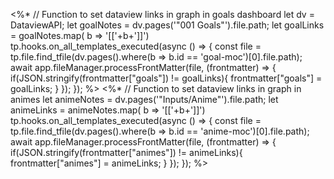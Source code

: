 <%*
// Function to set dataview links in graph in goals dashboard
let dv = DataviewAPI;
let goalNotes = dv.pages('"001 Goals"').file.path;
let goalLinks = goalNotes.map( b => '[['+b+']]')
tp.hooks.on_all_templates_executed(async () => {
  const file = tp.file.find_tfile(dv.pages().where(b => b.id == 'goal-moc')[0].file.path);
  await app.fileManager.processFrontMatter(file, (frontmatter) => {
    if(JSON.stringify(frontmatter["goals"]) != goalLinks){
		frontmatter["goals"] = goalLinks;
	}
  });
});
%>
<%*
// Function to set dataview links in graph in animes
let animeNotes = dv.pages('"Inputs/Anime"').file.path;
let animeLinks = animeNotes.map( b => '[['+b+']]')
tp.hooks.on_all_templates_executed(async () => {
  const file = tp.file.find_tfile(dv.pages().where(b => b.id == 'anime-moc')[0].file.path);
  await app.fileManager.processFrontMatter(file, (frontmatter) => {
	if(JSON.stringify(frontmatter["animes"]) != animeLinks){
		frontmatter["animes"] = animeLinks;
	}
  });
});
%>
